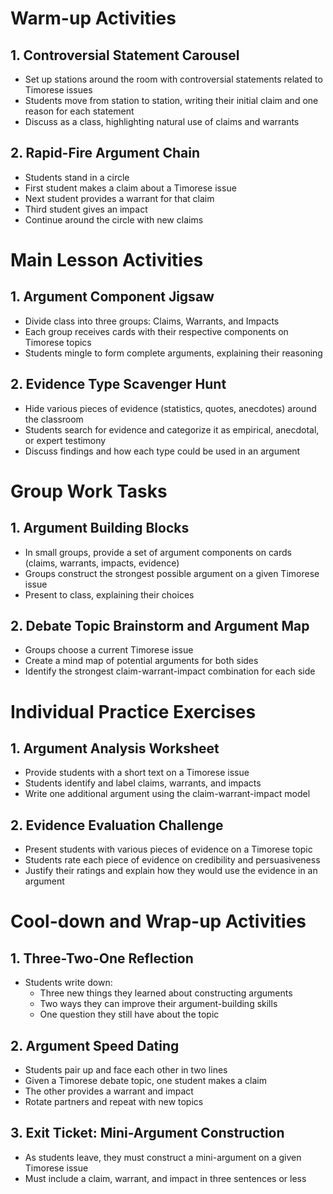 # Warm-up Activities

## 1. Controversial Statement Carousel
- Set up stations around the room with controversial statements related to Timorese issues
- Students move from station to station, writing their initial claim and one reason for each statement
- Discuss as a class, highlighting natural use of claims and warrants

## 2. Rapid-Fire Argument Chain
- Students stand in a circle
- First student makes a claim about a Timorese issue
- Next student provides a warrant for that claim
- Third student gives an impact
- Continue around the circle with new claims

# Main Lesson Activities

## 1. Argument Component Jigsaw
- Divide class into three groups: Claims, Warrants, and Impacts
- Each group receives cards with their respective components on Timorese topics
- Students mingle to form complete arguments, explaining their reasoning

## 2. Evidence Type Scavenger Hunt
- Hide various pieces of evidence (statistics, quotes, anecdotes) around the classroom
- Students search for evidence and categorize it as empirical, anecdotal, or expert testimony
- Discuss findings and how each type could be used in an argument

# Group Work Tasks

## 1. Argument Building Blocks
- In small groups, provide a set of argument components on cards (claims, warrants, impacts, evidence)
- Groups construct the strongest possible argument on a given Timorese issue
- Present to class, explaining their choices

## 2. Debate Topic Brainstorm and Argument Map
- Groups choose a current Timorese issue
- Create a mind map of potential arguments for both sides
- Identify the strongest claim-warrant-impact combination for each side

# Individual Practice Exercises

## 1. Argument Analysis Worksheet
- Provide students with a short text on a Timorese issue
- Students identify and label claims, warrants, and impacts
- Write one additional argument using the claim-warrant-impact model

## 2. Evidence Evaluation Challenge
- Present students with various pieces of evidence on a Timorese topic
- Students rate each piece of evidence on credibility and persuasiveness
- Justify their ratings and explain how they would use the evidence in an argument

# Cool-down and Wrap-up Activities

## 1. Three-Two-One Reflection
- Students write down:
  * Three new things they learned about constructing arguments
  * Two ways they can improve their argument-building skills
  * One question they still have about the topic

## 2. Argument Speed Dating
- Students pair up and face each other in two lines
- Given a Timorese debate topic, one student makes a claim
- The other provides a warrant and impact
- Rotate partners and repeat with new topics

## 3. Exit Ticket: Mini-Argument Construction
- As students leave, they must construct a mini-argument on a given Timorese issue
- Must include a claim, warrant, and impact in three sentences or less